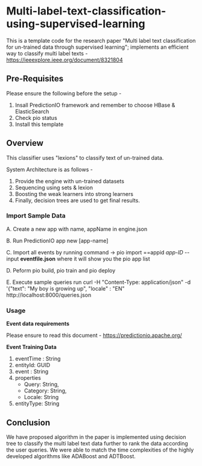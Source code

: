 # Multi-label-text-classification-using-supervised-learning
This is a template code for the research paper "Multi label text classification for un-trained data through supervised learning"; implements an efficient way to classify multi label texts - https://ieeexplore.ieee.org/document/8321804

<h2>Pre-Requisites</h2>
Please ensure the following before the setup - 

1. Insall PredictionIO framework and remember to choose HBase & ElasticSearch
2. Check pio status
3. Install this template


<h2>Overview</h2>

This classifier uses "lexions" to classify text of un-trained data.

System Architecture is as follows - 
1. Provide the engine with un-trained datasets
2. Sequencing using sets & lexion 
3. Boosting the weak learners into strong learners
4. Finally, decision trees are used to get final results. 

<h3> Import Sample Data </h3>

A. Create a new app with name, appName in engine.json

B. Run PredictionIO app new [app-name]

C. Import all events by running command -> pio import ==appid *app-ID* --input **eventfile.json** where it will show you the pio app list

D. Peform pio build, pio train and pio deploy

E. Execute sample queries run curl -H "Content-Type: application/json" -d '{"text": "My boy is growing up", "locale" : "EN" http://localhost:8000/queries.json

<h3> Usage </h3>

**Event data requirements**

Please ensure to read this document - https://predictionio.apache.org/

**Event Training Data**
 1. eventTime : String
 2. entityId: GUID
 3. event : String
 4. properties
      * Query: String,
      * Category: String,
      * Locale: String
 5. entityType: String

<h2> Conclusion </h2>
We have proposed algorithm in the paper is implemented using decision tree to classify the multi label text data further to rank the data according the user queries. We were able to match the time complexities of the highly developed algorithms like ADABoost and ADTBoost.



